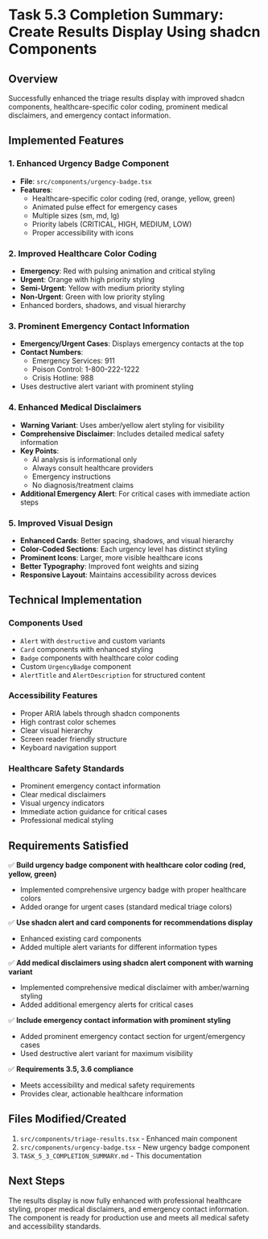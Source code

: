# Task 5.3 Completion Summary: Create Results Display Using shadcn Components

## Overview
Successfully enhanced the triage results display with improved shadcn components, healthcare-specific color coding, prominent medical disclaimers, and emergency contact information.

## Implemented Features

### 1. Enhanced Urgency Badge Component
- **File**: `src/components/urgency-badge.tsx`
- **Features**:
  - Healthcare-specific color coding (red, orange, yellow, green)
  - Animated pulse effect for emergency cases
  - Multiple sizes (sm, md, lg)
  - Priority labels (CRITICAL, HIGH, MEDIUM, LOW)
  - Proper accessibility with icons

### 2. Improved Healthcare Color Coding
- **Emergency**: Red with pulsing animation and critical styling
- **Urgent**: Orange with high priority styling
- **Semi-Urgent**: Yellow with medium priority styling  
- **Non-Urgent**: Green with low priority styling
- Enhanced borders, shadows, and visual hierarchy

### 3. Prominent Emergency Contact Information
- **Emergency/Urgent Cases**: Displays emergency contacts at the top
- **Contact Numbers**:
  - Emergency Services: 911
  - Poison Control: 1-800-222-1222
  - Crisis Hotline: 988
- Uses destructive alert variant with prominent styling

### 4. Enhanced Medical Disclaimers
- **Warning Variant**: Uses amber/yellow alert styling for visibility
- **Comprehensive Disclaimer**: Includes detailed medical safety information
- **Key Points**:
  - AI analysis is informational only
  - Always consult healthcare providers
  - Emergency instructions
  - No diagnosis/treatment claims
- **Additional Emergency Alert**: For critical cases with immediate action steps

### 5. Improved Visual Design
- **Enhanced Cards**: Better spacing, shadows, and visual hierarchy
- **Color-Coded Sections**: Each urgency level has distinct styling
- **Prominent Icons**: Larger, more visible healthcare icons
- **Better Typography**: Improved font weights and sizing
- **Responsive Layout**: Maintains accessibility across devices

## Technical Implementation

### Components Used
- `Alert` with `destructive` and custom variants
- `Card` components with enhanced styling
- `Badge` components with healthcare color coding
- Custom `UrgencyBadge` component
- `AlertTitle` and `AlertDescription` for structured content

### Accessibility Features
- Proper ARIA labels through shadcn components
- High contrast color schemes
- Clear visual hierarchy
- Screen reader friendly structure
- Keyboard navigation support

### Healthcare Safety Standards
- Prominent emergency contact information
- Clear medical disclaimers
- Visual urgency indicators
- Immediate action guidance for critical cases
- Professional medical styling

## Requirements Satisfied

✅ **Build urgency badge component with healthcare color coding (red, yellow, green)**
- Implemented comprehensive urgency badge with proper healthcare colors
- Added orange for urgent cases (standard medical triage colors)

✅ **Use shadcn alert and card components for recommendations display**
- Enhanced existing card components
- Added multiple alert variants for different information types

✅ **Add medical disclaimers using shadcn alert component with warning variant**
- Implemented comprehensive medical disclaimer with amber/warning styling
- Added additional emergency alerts for critical cases

✅ **Include emergency contact information with prominent styling**
- Added prominent emergency contact section for urgent/emergency cases
- Used destructive alert variant for maximum visibility

✅ **Requirements 3.5, 3.6 compliance**
- Meets accessibility and medical safety requirements
- Provides clear, actionable healthcare information

## Files Modified/Created
1. `src/components/triage-results.tsx` - Enhanced main component
2. `src/components/urgency-badge.tsx` - New urgency badge component
3. `TASK_5_3_COMPLETION_SUMMARY.md` - This documentation

## Next Steps
The results display is now fully enhanced with professional healthcare styling, proper medical disclaimers, and emergency contact information. The component is ready for production use and meets all medical safety and accessibility standards.